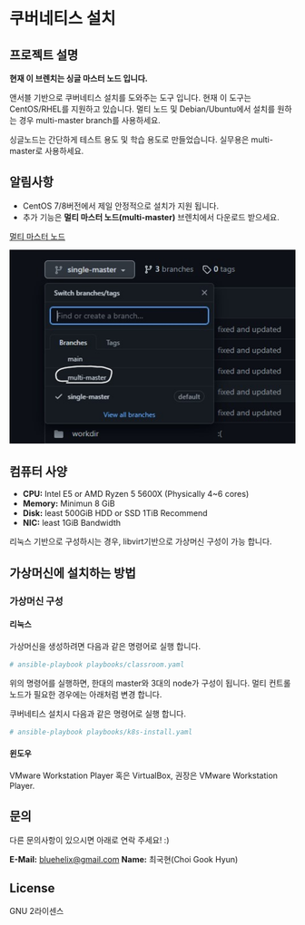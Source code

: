 # 쿠버네티스 설치



## 프로젝트 설명

**현재 이 브렌치는 싱글 마스터 노드 입니다.**

앤서블 기반으로 쿠버네티스 설치를 도와주는 도구 입니다. 현재 이 도구는 CentOS/RHEL를 지원하고 있습니다.
멀티 노드 및 Debian/Ubuntu에서 설치를 원하는 경우 multi-master branch를 사용하세요.

싱글노드는 간단하게 테스트 용도 및 학습 용도로 만들었습니다. 
실무용은 multi-master로 사용하세요.


## 알림사항

- CentOS 7/8버전에서 제일 안정적으로 설치가 지원 됩니다.
- 추가 기능은 **멀티 마스터 노드(multi-master)** 브렌치에서 다운로드 받으세요. 

[멀티 마스터 노드](https://github.com/tangt64/duststack-k8s-auto/tree/multi-master)

![멀티 마스터 노드](images/multi-master.jpg)
  
## 컴퓨터 사양

* **CPU:** Intel E5 or AMD Ryzen 5 5600X (Physically 4~6 cores)
* **Memory:** Minimun 8 GiB
* **Disk:** least 500GiB HDD or SSD 1TiB Recommend
* **NIC:** least 1GiB Bandwidth

리눅스 기반으로 구성하시는 경우, libvirt기반으로 가상머신 구성이 가능 합니다. 

## 가상머신에 설치하는 방법

### 가상머신 구성

#### 리눅스

가상머신을 생성하려면 다음과 같은 명령어로 실행 합니다.

```bash
# ansible-playbook playbooks/classroom.yaml
```

위의 명령어를 실행하면, 한대의 master와 3대의 node가 구성이 됩니다. 멀티 컨트롤노드가 필요한 경우에는 아래처럼 변경 합니다.

쿠버네티스 설치시 다음과 같은 명령어로 실행 합니다.

```bash
# ansible-playbook playbooks/k8s-install.yaml
```

#### 윈도우

VMware Workstation Player 혹은 VirtualBox, 권장은 VMware Workstation Player.

## 문의

다른 문의사항이 있으시면 아래로 연락 주세요! :)

**E-Mail:** <bluehelix@gmail.com>
**Name:** 최국현(Choi Gook Hyun)

## License

GNU 2라이센스
